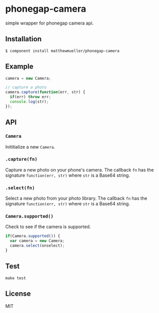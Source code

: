 
# phonegap-camera

  simple wrapper for phonegap camera api.

## Installation

    $ component install matthewmueller/phonegap-camera

## Example

```js
camera = new Camera;

// capture a photo
camera.capture(function(err, str) {
  if(err) throw err;
  console.log(str);
});
```

## API

### `Camera`

Inititialize a new `Camera`.

### `.capture(fn)`

Capture a new photo on your phone's camera. The callback `fn` has the signature `function(err, str)` where `str` is a Base64 string.

### `.select(fn)`

Select a new photo from your photo library. The callback `fn` has the signature `function(err, str)` where `str` is a Base64 string.

### `Camera.supported()`

Check to see if the camera is supported.

```js
if(Camera.supported()) {
  var camera = new Camera;
  camera.select(onselect);
}
```

## Test

    make test

## License

  MIT
